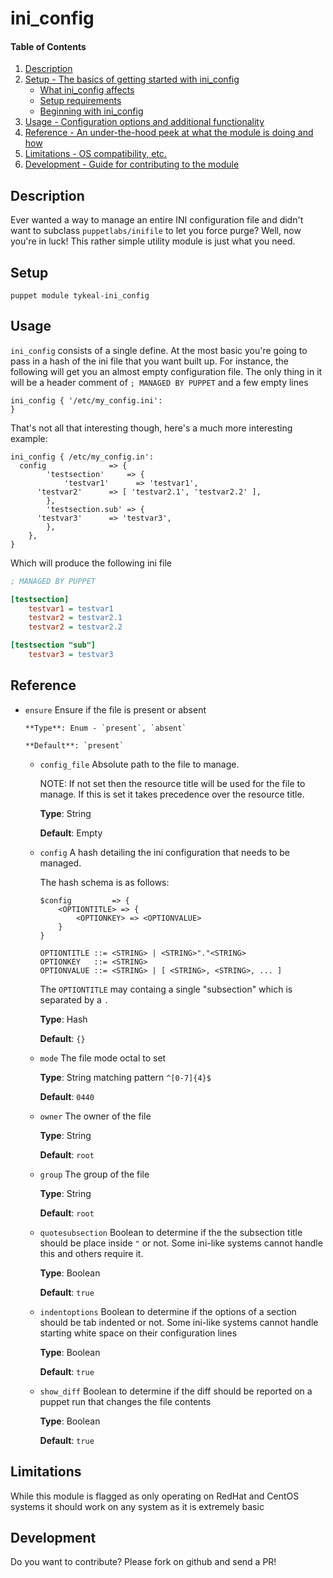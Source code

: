 # ini_config

#### Table of Contents

1. [Description](#description)
1. [Setup - The basics of getting started with ini_config](#setup)
    * [What ini_config affects](#what-ini_config-affects)
    * [Setup requirements](#setup-requirements)
    * [Beginning with ini_config](#beginning-with-ini_config)
1. [Usage - Configuration options and additional functionality](#usage)
1. [Reference - An under-the-hood peek at what the module is doing and how](#reference)
1. [Limitations - OS compatibility, etc.](#limitations)
1. [Development - Guide for contributing to the module](#development)

## Description

Ever wanted a way to manage an entire INI configuration file and didn't want to
subclass `puppetlabs/inifile` to let you force purge? Well, now you're in luck!
This rather simple utility module is just what you need.

## Setup

`puppet module tykeal-ini_config`

## Usage

`ini_config` consists of a single define. At the most basic you're going to pass
in a hash of the ini file that you want built up. For instance, the following
will get you an almost empty configuration file. The only thing in it will be a
header comment of `; MANAGED BY PUPPET` and a few empty lines

```puppet
ini_config { '/etc/my_config.ini':
}
```
That's not all that interesting though, here's a much more interesting example:

```puppet
ini_config { /etc/my_config.in':
  config              => {
		'testsection'     => {
			'testvar1'      => 'testvar1',
      'testvar2'      => [ 'testvar2.1', 'testvar2.2' ],
		},
		'testsection.sub' => {
      'testvar3'      => 'testvar3',
		},
	},
}
```

Which will produce the following ini file

```ini
; MANAGED BY PUPPET

[testsection]
	testvar1 = testvar1
	testvar2 = testvar2.1
	testvar2 = testvar2.2

[testsection "sub"]
	testvar3 = testvar3
```

## Reference

  * `ensure`
		Ensure if the file is present or absent

		**Type**: Enum - `present`, `absent`

		**Default**: `present`

	* `config_file`
		Absolute path to the file to manage.

		NOTE: If not set then the resource title will be used for the file to
		manage. If this is set it takes precedence over the resource title.

		**Type**: String

		**Default**: Empty

	* `config`
		A hash detailing the ini configuration that needs to be managed.

		The hash schema is as follows:

		```puppet
		$config         => {
			<OPTIONTITLE> => {
				<OPTIONKEY> => <OPTIONVALUE>
			}
		}
		```

		```
		OPTIONTITLE ::= <STRING> | <STRING>"."<STRING>
		OPTIONKEY   ::= <STRING>
		OPTIONVALUE ::= <STRING> | [ <STRING>, <STRING>, ... ]
		```

		The `OPTIONTITLE` may containg a single "subsection" which is separated by a
		`.`

		**Type**: Hash

		**Default**: `{}`

	* `mode`
		The file mode octal to set

		**Type**: String matching pattern `^[0-7]{4}$`

		**Default**: `0440`

	* `owner`
		The owner of the file

		**Type**: String

		**Default**: `root`

	* `group`
		The group of the file

		**Type**: String

		**Default**: `root`

	* `quotesubsection`
		Boolean to determine if the the subsection title should be place inside `"`
		or not. Some ini-like systems cannot handle this and others require it.

		**Type**: Boolean

		**Default**: `true`

	* `indentoptions`
		Boolean to determine if the options of a section should be tab indented or
		not. Some ini-like systems cannot handle starting white space on their
		configuration lines

		**Type**: Boolean

		**Default**: `true`

	* `show_diff`
		Boolean to determine if the diff should be reported on a puppet
        run that changes the file contents

		**Type**: Boolean

		**Default**: `true`

## Limitations

While this module is flagged as only operating on RedHat and CentOS systems it
should work on any system as it is extremely basic

## Development

Do you want to contribute? Please fork on github and send a PR!
